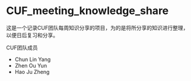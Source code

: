 CUF_meeting_knowledge_share
===========================

这是一个记录CUF团队每周知识分享的项目，为的是将所分享的知识进行整理，以便日后复习和分享。


CUF团队成员
- Chun Lin Yang
- Zhen Ou Yun
- Hao Ju Zheng
